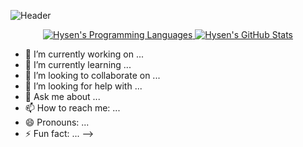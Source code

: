 ![Header](https://github.com/hsisco/hsisco/master/assets/readme_header.png)


<div align="center">
<a href="https://github.com/hsisco" align="center">
  <img src="https://github-readme-stats.vercel.app/api/top-langs/?username=hsisco&layout=compact" alt="Hysen's Programming Languages" />
</a>
<a href="https://github.com/hsisco">
  <img src="https://github-readme-stats.vercel.app/api?username=hsisco&show_icons=true" alt="Hysen's GitHub Stats" />
</a>
</div>


- 🔭 I’m currently working on ...
- 🌱 I’m currently learning ...
- 👯 I’m looking to collaborate on ...
- 🤔 I’m looking for help with ...
- 💬 Ask me about ...
- 📫 How to reach me: ...
- 😄 Pronouns: ...
- ⚡ Fun fact: ...
-->
